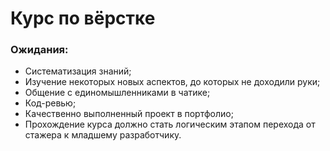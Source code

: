 # Курс по вёрстке

### Ожидания:

* Систематизация знаний;
* Изучение некоторых новых аспектов, до которых не доходили руки;
* Общение с единомышленниками в чатике;
* Код-ревью;
* Качественно выполненный проект в портфолио;
* Прохождение курса должно стать логическим этапом перехода от стажера к младшему разработчику.
